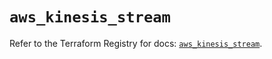 # `aws_kinesis_stream`

Refer to the Terraform Registry for docs: [`aws_kinesis_stream`](https://registry.terraform.io/providers/hashicorp/aws/6.2.0/docs/resources/kinesis_stream).

